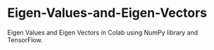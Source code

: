# Eigen-Values-and-Eigen-Vectors
Eigen Values and Eigen Vectors in Colab using NumPy library and TensorFlow.
